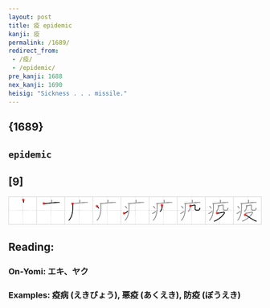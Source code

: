 ```yaml
---
layout: post
title: 疫 epidemic
kanji: 疫
permalink: /1689/
redirect_from:
 - /疫/
 - /epidemic/
pre_kanji: 1688
nex_kanji: 1690
heisig: "Sickness . . . missile."
---
```


## {1689}

## `epidemic`

## [9]

<div class="stroke"><img src="../images/E796AB.png" /></div>

## Reading:

### On-Yomi: エキ、ヤク

### Examples: 疫病 (えきびょう), 悪疫 (あくえき), 防疫 (ぼうえき)
